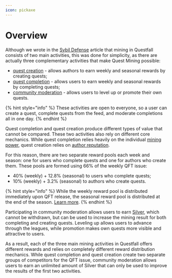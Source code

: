 ```yaml
---
icon: pickaxe
---
```


# Overview

Although we wrote in the [Sybil Defense](../overview/sybil-defence.md) article that mining in Questfall consists of two main activities, this was done for simplicity, as there are actually three complementary activities that make Quest Mining possible:

* [quest creation](quest-creation-13.2/) - allows authors to earn weekly and seasonal rewards by creating quests;
* [quest completion](quest-completion-52.8/) - allows users to earn weekly and seasonal rewards by completing quests;
* [community moderation](community-moderation/) - allows users to level up or promote their own quests.

{% hint style="info" %}
These activities are open to everyone, so a user can create a quest, complete quests from the feed, and moderate completions all in one day.
{% endhint %}

Quest completion and quest creation produce different types of value that cannot be compared. These two activities also rely on different core mechanics. While quest completion relies heavily on the individual [mining power](quest-completion-52.8/mining-power.md), quest creation relies on [author reputation](quest-creation-13.2/author-reputation.md).

For this reason, there are two separate reward pools each week and season: one for users who complete quests and one for authors who create them. These pools are formed using 66% of the weekly QFT issue:

* 40% (weekly) + 12.8% (seasonal) to users who complete quests;
* 10% (weekly) + 3.2% (seasonal) to authors who create quests.

{% hint style="info" %}
While the weekly reward pool is distributed immediately upon QFT release, the seasonal reward pool is distributed at the end of the season. [Learn more](seasons.md).
{% endhint %}

Participating in community moderation allows users to earn [Silver](../assets/Silver-in-game.md), which cannot be withdrawn, but can be used to increase the mining result for both completing and creating quests. Leveling up allows users to advance through the leagues, while promotion makes own quests more visible and attractive to users.

As a result, each of the three main mining activities in Questfall offers different rewards and relies on completely different reward distribution mechanics. While quest completion and quest creation create two separate groups of competitors for the QFT issue, community moderation allows users to earn an unlimited amount of Silver that can only be used to improve the results of the first two activities.
